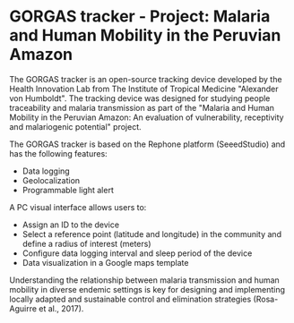 # GORGAS tracker - Project: Malaria and Human Mobility in the Peruvian Amazon

The GORGAS tracker is an open-source tracking device developed by the Health Innovation Lab from The Institute of Tropical Medicine "Alexander von Humboldt". The tracking device was designed for studying people traceability and malaria transmission as part of the "Malaria and Human Mobility in the Peruvian Amazon: An evaluation of vulnerability, receptivity and malariogenic potential" project.

The GORGAS tracker is based on the Rephone platform (SeeedStudio) and has the following features:
* Data logging
* Geolocalization
* Programmable light alert

A PC visual interface allows users to:
* Assign an ID to the device
* Select a reference point (latitude and longitude) in the community and define a radius of interest (meters)
* Configure data logging interval and sleep period of the device
* Data visualization in a Google maps template

Understanding the relationship between malaria transmission and human mobility in diverse endemic settings is key for designing and implementing locally adapted and sustainable control and elimination strategies (Rosa-Aguirre et al., 2017).
